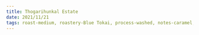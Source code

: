 ```yaml
---
title: Thogarihunkal Estate
date: 2021/11/21
tags: roast-medium, roastery-Blue Tokai, process-washed, notes-caramel, notes-sweet lime, notes-green grapes, rating-8
---
```

